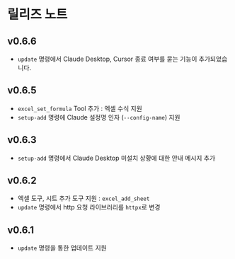 # 릴리즈 노트

## v0.6.6

+ `update` 명령에서 Claude Desktop, Cursor 종료 여부를 묻는 기능이 추가되었습니다.

## v0.6.5

+ `excel_set_formula` Tool 추가 : 엑셀 수식 지원
+ `setup-add` 명령에 Claude 설정명 인자 (`--config-name`) 지원

## v0.6.3

+ `setup-add` 명령에서 Claude Desktop 미설치 상황에 대한 안내 메시지 추가

## v0.6.2

+ 엑셀 도구, 시트 추가 도구 지원 : `excel_add_sheet`
+ `update` 명령에서 http 요청 라이브러리를 `httpx`로 변경

## v0.6.1

+ `update` 명령을 통한 업데이트 지원